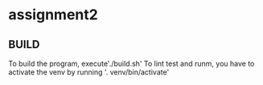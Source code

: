 # assignment2

## BUILD

To build the program, execute'./build.sh'
To lint test and runm, you have to activate the venv by running '. venv/bin/activate'
